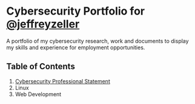 # Cybersecurity Portfolio for [@jeffreyzeller](https://github.com/jeffreyzeller)
A portfolio of my cybersecurity research, work and documents to display my skills and experience for employment opportunities.


## Table of Contents

1. [Cybersecurity Professional Statement](https://github.com/jeffreyzeller/Cybersecurity-Portfolio/blob/fcb4061fef3fab87d5b76bb880bbcacee25aee5b/cybersecurity-professional-statement)
2. Linux
3. Web Development